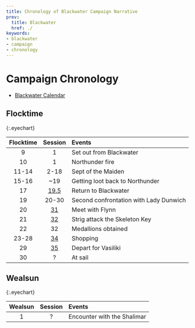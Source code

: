 ```yaml
---
title: Chronology of Blackwater Campaign Narrative
prev:
  title: Blackwater
  href: ./
keywords:
- blackwater
- campaign
- chronology
---
```


# Campaign Chronology

* [Blackwater Calendar](https://rickosborne.github.io/blackwater/guide/400-calendar.html)

## Flocktime

{:.eyechart}

| Flocktime | Session | Events |
| :---: | :---: | :--- |
| 9 | 1 | Set out from Blackwater |
| 10 | 1 | Northunder fire |
| 11-14 | 2-18 | Sept of the Maiden |
| 15-16 | ~19 | Getting loot back to Northunder |
| 17 | [19.5](../sessions/2021-01-02-Meta-Session-GM-Notes.md) | Return to Blackwater |
| 19 | 20-30 | Second confrontation with Lady Dunwich |
| 20 | [31](../sessions/2021-04-11-flynn-and-bear-it.md) | Meet with Flynn |
| 21 | [32](../sessions/2021-04-18-guy-interrupted.md) | Strig attack the Skeleton Key |
| 22 | 32 | Medallions obtained |
| 23-28 | [34](../sessions/2021-05-16-merchants-and-medallions.md) | Shopping |
| 29 | [35](../sessions/2021-05-23-the-three-hour-tour.md) | Depart for Vasiliki |
| 30 | ? | At sail |

## Wealsun

{:.eyechart}

| Wealsun | Session | Events |
| :---: | :---: | :--- |
| 1 | ? | Encounter with the Shalimar |

